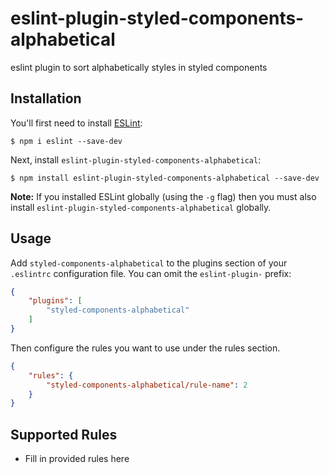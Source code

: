 # eslint-plugin-styled-components-alphabetical

eslint plugin to sort alphabetically styles in styled components

## Installation

You'll first need to install [ESLint](http://eslint.org):

```
$ npm i eslint --save-dev
```

Next, install `eslint-plugin-styled-components-alphabetical`:

```
$ npm install eslint-plugin-styled-components-alphabetical --save-dev
```

**Note:** If you installed ESLint globally (using the `-g` flag) then you must also install `eslint-plugin-styled-components-alphabetical` globally.

## Usage

Add `styled-components-alphabetical` to the plugins section of your `.eslintrc` configuration file. You can omit the `eslint-plugin-` prefix:

```json
{
    "plugins": [
        "styled-components-alphabetical"
    ]
}
```


Then configure the rules you want to use under the rules section.

```json
{
    "rules": {
        "styled-components-alphabetical/rule-name": 2
    }
}
```

## Supported Rules

* Fill in provided rules here





